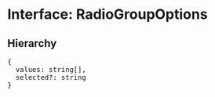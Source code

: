 # Interface: RadioGroupOptions

## Hierarchy

<Hierarchy
  :extend="{name: 'UINodeOptions', link: './ui-node-options'}"
/>

<pre>
{
  values: string[],
  selected?: string
}
</pre>
